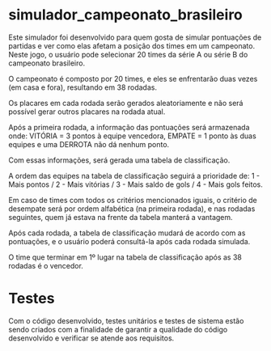 # simulador_campeonato_brasileiro


Este simulador foi desenvolvido para quem gosta de simular pontuações de partidas e ver como elas afetam a posição dos times em um campeonato. 
Neste jogo, o usuário pode selecionar 20 times da série A ou série B do campeonato brasileiro.

O campeonato é composto por 20 times, e eles se enfrentarão duas vezes (em casa e fora), resultando em 38 rodadas. 

Os placares em cada rodada serão gerados aleatoriamente e não será possível gerar outros placares na rodada atual.

Após a primeira rodada, a informação das pontuações será armazenada onde:
    VITÓRIA = 3 pontos à equipe vencedora, EMPATE = 1 ponto às duas equipes e uma DERROTA não dá nenhum ponto. 
    
Com essas informações, será gerada uma tabela de classificação. 

A ordem das equipes na tabela de classificação seguirá a prioridade de: 
    1 - Mais pontos / 2 - Mais vitórias / 3 - Mais saldo de gols / 4 - Mais gols feitos. 

Em caso de times com todos os critérios mencionados iguais, o critério de desempate será por ordem alfabética (na primeira rodada), e nas rodadas seguintes, quem já estava na frente da tabela manterá a vantagem. 

Após cada rodada, a tabela de classificação mudará de acordo com as pontuações, e o usuário poderá consultá-la após cada rodada simulada. 

O time que terminar em 1º lugar na tabela de classificação após as 38 rodadas é o vencedor.

# Testes
Com o código desenvolvido, testes unitários e testes de sistema estão sendo criados com a finalidade de garantir a qualidade do código desenvolvido e verificar se atende aos requisitos.
